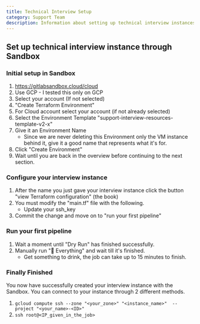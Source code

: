 ```yaml
---
title: Technical Interview Setup
category: Support Team
description: Information about setting up technical interview instances
---
```


## Set up technical interview instance through Sandbox

### Initial setup in Sandbox

1. <https://gitlabsandbox.cloud/cloud>
1. Use GCP - I tested this only on GCP
1. Select your account (If not selected)
1. "Create Terraform Environment"
1. For Cloud account select your account (if not already selected)
1. Select the Environment Template "support-interview-resources-template-v2-x"
1. Give it an Environment Name
    - Since we are never deleting this Environment only the VM instance behind it, give it a good name that represents what it's for.
1. Click "Create Environment"
1. Wait until you are back in the overview before continuing to the next section.

### Configure your interview instance

1. After the name you just gave your interview instance click the button "view Terraform configuration" (the book)
1. You must modify the "main.tf" file with the following.
    - Update your ssh_key
1. Commit the change and move on to "run your first pipeline"

### Run your first pipeline

1. Wait a moment until "Dry Run" has finished successfully.
1. Manually run "🚀 Everything" and wait till it's finished.
    - Get something to drink, the job can take up to 15 minutes to finish.

### Finally Finished

You now have successfully created your interview instance with the Sandbox.
You can connect to your instance through 2 different methods.

1. `gcloud compute ssh --zone "<your_zone>" "<instance_name>"  --project "<your_name>-<ID>"`
1. `ssh root@<IP_given_in_the_job>`
